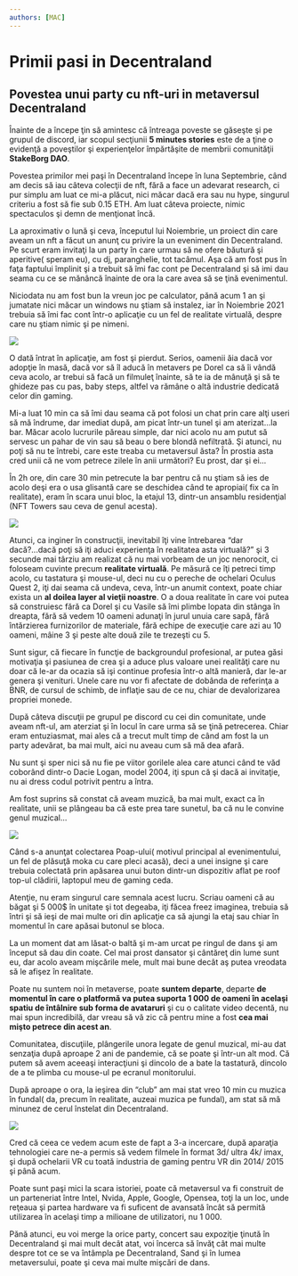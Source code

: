 ```yaml
---
authors: [MAC]
---
```


# Primii pasi in Decentraland

## Povestea unui party cu nft-uri in metaversul Decentraland

Înainte de a începe ţin să amintesc că întreaga poveste se găseşte şi pe grupul de discord, iar scopul secţiunii **5 minutes stories** este de a ţine o evidenţă a poveştilor şi experienţelor împărtăşite de membrii comunităţii **StakeBorg DAO**.

Povestea primilor mei paşi în Decentraland începe în luna Septembrie, când am decis să iau câteva colecţii de nft, fără a face un adevarat research, ci pur simplu am luat ce mi-a plăcut, nici măcar dacă era sau nu hype, singurul criteriu a fost să fie sub 0.15 ETH. Am luat câteva proiecte, nimic spectaculos şi demn de menţionat încă.

La aproximativ o lună şi ceva, începutul lui Noiembrie, un proiect din care aveam un nft a făcut un anunţ cu privire la un eveniment din Decentraland. Pe scurt eram invitaţi la un party în care urmau să ne ofere băutură şi aperitive( speram eu), cu dj, paranghelie, tot tacâmul. Aşa că am fost pus în faţa faptului împlinit şi a trebuit să îmi fac cont pe Decentraland şi să imi dau seama cu ce se mănâncă înainte de ora la care avea să se ţină evenimentul.

Niciodata nu am fost bun la vreun joc pe calculator, pănă acum 1 an şi jumatate nici măcar un windows nu ştiam să instalez, iar în Noiembrie 2021 trebuia să îmi fac cont într-o aplicaţie cu un fel de realitate virtuală, despre care nu ştiam nimic şi pe nimeni.

![](decentraland_1.png)

O dată întrat în aplicaţie, am fost şi pierdut. Serios, oamenii ăia dacă vor adopţie în masă, dacă vor să îl aducă în metavers pe Dorel ca să îi vândă ceva acolo, ar trebui să facă un filmuleţ înainte, să te ia de mânuţă şi să te ghideze pas cu pas, baby steps, altfel va rămâne o altă industrie dedicată celor din gaming.

Mi-a luat 10 min ca să îmi dau seama că pot folosi un chat prin care alţi useri să mă îndrume, dar imediat după, am picat într-un tunel şi am aterizat…la bar.
Măcar acolo lucrurile păreau simple, dar nici acolo nu am putut să servesc un pahar de vin sau să beau o bere blondă nefiltrată. Şi atunci, nu poţi să nu te întrebi, care este treaba cu metaversul ăsta? În prostia asta cred unii că ne vom petrece zilele în anii următori? Eu prost, dar şi ei…

În 2h ore, din care 30 min petrecute la bar pentru că nu ştiam să ies de acolo deşi era o usa glisantă care se deschidea când te apropiai( fix ca în realitate), eram în scara unui bloc, la etajul 13, dintr-un ansamblu residenţial (NFT Towers sau ceva de genul acesta).

![](etaj-13-decentraland.png)

Atunci, ca inginer în construcţii, inevitabil îţi vine întrebarea “dar dacă?...dacă poţi să iţi aduci experienţa în realitatea asta virtuală?” şi 3 secunde mai târziu am realizat că nu mai vorbeam de un joc nenorocit, ci foloseam cuvinte precum **realitate virtuală**. Pe măsură ce îţi petreci timp acolo, cu tastatura şi mouse-ul, deci nu cu o pereche de ochelari Oculus Quest 2, iţi dai seama că undeva, ceva, într-un anumit context, poate chiar exista un **al doilea layer al vieţii noastre**.
O a doua realitate în care voi putea să construiesc fără ca Dorel şi cu Vasile să îmi plimbe lopata din stânga în dreapta, fără să vedem 10 oameni adunaţi în jurul unuia care sapă, fără întărzierea furnizorilor de materiale, fără echipe de execuţie care azi au 10 oameni, mâine 3 şi peste alte două zile te trezeşti cu 5.

Sunt sigur, că fiecare în funcţie de backgroundul profesional, ar putea găsi motivaţia şi pasiunea de crea şi a aduce plus valoare unei realităţi care nu doar că le-ar da ocazia să işi continue profesia într-o altă manieră, dar le-ar genera şi venituri. Unele care nu vor fi afectate de dobânda de referinţa a BNR, de cursul de schimb, de inflaţie sau de ce nu, chiar de devalorizarea propriei monede.

După câteva discuţii pe grupul pe discord cu cei din comunitate, unde aveam nft-ul, am aterziat şi în locul în care urma să se ţină petrecerea. Chiar eram entuziasmat, mai ales că a trecut mult timp de când am fost la un party adevărat, ba mai mult, aici nu aveau cum să mă dea afară.

Nu sunt şi sper nici să nu fie pe viitor gorilele alea care atunci când te văd coborând dintr-o Dacie Logan, model 2004, iţi spun că şi dacă ai invitaţie, nu ai dress codul potrivit pentru a întra.

Am fost suprins să constat că aveam muzică, ba mai mult, exact ca în realitate, unii se plângeau ba că este prea tare sunetul, ba că nu le convine genul muzical...

![](petrecerea.png)

Când s-a anunţat colectarea Poap-ului( motivul principal al evenimentului, un fel de plăsuţă moka cu care pleci acasă), deci a unei insigne şi care trebuia colectată prin apăsarea unui buton dintr-un dispozitiv aflat pe roof top-ul clădirii, laptopul meu de gaming ceda.

Atenţie, nu eram singurul care semnala acest lucru. Scriau oameni că au băgat şi 5 000$ în unitate şi tot degeaba, iţi făcea freez imaginea, trebuia să întri şi să ieşi de mai multe ori din aplicaţie ca să ajungi la etaj sau chiar în momentul în care apăsai butonul se bloca.

La un moment dat am lăsat-o baltă şi m-am urcat pe ringul de dans şi am început să dau din coate. Cel mai prost dansator şi cântăreţ din lume sunt eu, dar acolo aveam mişcările mele, mult mai bune decât aş putea vreodata să le afişez în realitate.

Poate nu suntem noi în metaverse, poate **suntem departe**, departe **de momentul în care o platformă va putea suporta 1 000 de oameni în acelaşi spatiu de întâlnire sub forma de avataruri** şi cu o calitate video decentă, nu mai spun incredibilă, dar vreau să vă zic că pentru mine a fost **cea mai mişto petrece din acest an**.

Comunitatea, discuţiile, plângerile unora legate de genul muzical, mi-au dat senzaţia după aproape 2 ani de pandemie, că se poate şi într-un alt mod. Că putem să avem aceeaşi interacţiuni şi dincolo de a bate la tastatură, dincolo de a te plimba cu mouse-ul pe ecranul monitorului.

După aproape o ora, la ieşirea din “club” am mai stat vreo 10 min cu muzica în fundal( da, precum în realitate, auzeai muzica pe fundal), am stat să mă minunez de cerul înstelat din Decentraland.

![](Decentraland-night-sky.png)

Cred că ceea ce vedem acum este de fapt a 3-a incercare, după aparaţia tehnologiei care ne-a permis să vedem filmele în format 3d/ ultra 4k/ imax, şi după ochelarii VR cu toată industria de gaming pentru VR din 2014/ 2015 şi până acum.

Poate sunt paşi mici la scara istoriei, poate că metaversul va fi construit de un parteneriat între Intel, Nvida, Apple, Google, Opensea, toţi la un loc, unde reţeaua şi partea hardware va fi suficent de avansată încât să permită utilizarea în acelaşi timp a milioane de utilizatori, nu 1 000.

Pănă atunci, eu voi merge la orice party, concert sau expoziţie ţinută în Decentraland şi mai mult decât atat, voi încerca să învăţ cât mai multe despre tot ce se va întâmpla pe Decentraland, Sand şi în lumea metaversului, poate şi ceva mai multe mişcări de dans.
